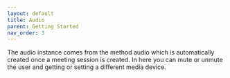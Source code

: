 ```yaml
---
layout: default
title: Audio
parent: Getting Started
nav_order: 3
---
```


The audio instance comes from the method audio which is automatically created once a meeting session is created. In here you can mute or unmute the user and getting or setting a different media device.
